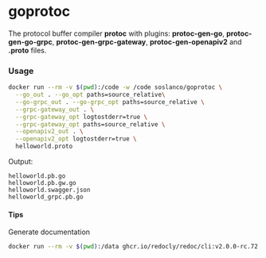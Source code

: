 # goprotoc
The protocol buffer compiler **protoc** with plugins: **protoc-gen-go**, **protoc-gen-go-grpc**, **protoc-gen-grpc-gateway**, **protoc-gen-openapiv2** and **.proto** files.

### Usage
```sh
docker run --rm -v $(pwd):/code -w /code soslanco/goprotoc \
  --go_out . --go_opt paths=source_relative\
  --go-grpc_out . --go-grpc_opt paths=source_relative \
  --grpc-gateway_out . \
  --grpc-gateway_opt logtostderr=true \
  --grpc-gateway_opt paths=source_relative \
  --openapiv2_out . \
  --openapiv2_opt logtostderr=true \
  helloworld.proto
```
Output:
```
helloworld.pb.go       
helloworld.pb.gw.go    
helloworld.swagger.json
helloworld_grpc.pb.go  
```

#### Tips
Generate documentation
```sh
docker run --rm -v $(pwd):/data ghcr.io/redocly/redoc/cli:v2.0.0-rc.72 build helloworld.swagger.json -o helloworld.html
```
